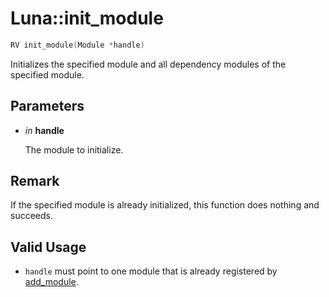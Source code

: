 # Luna::init_module

```c++
RV init_module(Module *handle)
```

Initializes the specified module and all dependency modules of the specified module. 



## Parameters
* *in* **handle**

    The module to initialize. 

## Remark
If the specified module is already initialized, this function does nothing and succeeds. 

## Valid Usage
* `handle` must point to one module that is already registered by [add_module](group___runtime_module_1ga3e78ad26f4e2d0672d7c2742c5ce38ac.md). 

